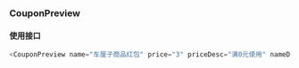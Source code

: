 ### CouponPreview

#### 使用接口

```js
<CouponPreview name="车厘子商品红包" price="3" priceDesc="满0元使用" nameDesc="领取7天后有效，每人每天限领一张" />
```

